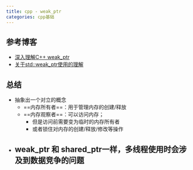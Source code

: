 ```yaml
---
title: cpp - weak_ptr
categories: cpp基础
---
```

## 参考博客
- [深入理解C++ weak_ptr](https://csguide.cn/cpp/memory/how_to_understand_weak_ptr.html#weak-ptr-%E6%98%AF%E4%BB%80%E4%B9%88)
- [关于std::weak_ptr使用的理解](https://0cch.com/2022/10/31/some-tips-about-weakptr/)



## 总结
- 抽象出一个对立的概念
	- ==内存所有者==：用于管理内存的创建/释放
	- ==内存观察者==：可以访问内存；
		- 但是访问前需要变为临时的内存所有者
		- 或者锁住对内存的创建/释放/修改等操作
- weak_ptr 和 shared_ptr一样，多线程使用时会涉及到数据竞争的问题
	- 